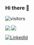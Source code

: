 ### Hi there 👋

![visitors](https://img.shields.io/badge/dynamic/json?url=https%3A%2F%2Fapi.countapi.xyz%2Fhit%2Fbabanazar&label=visitors&query=value&color=blue)

<a href="https://github.com/anuraghazra/github-readme-stats">
  <img align="left" src="https://github-readme-stats.vercel.app/api?username=babanazar&show_icons=true&count_private=true" />
</a>
<a href="https://github.com/anuraghazra/github-readme-stats">
  <img src="https://github-readme-stats.vercel.app/api/top-langs/?username=babanazar&langs_count=6,&hide=html,c%2B%2B" />
</a>


[![LinkedId](https://img.shields.io/badge/LinkedIn-Connect-blue?style=social&logo=linkedin)](https://www.linkedin.com/in/babanazar/)


<!--
**babanazar/babanazar** is a ✨ _special_ ✨ repository because its `README.md` (this file) appears on your GitHub profile.

Here are some ideas to get you started:

- 🔭 I’m currently working on ...
- 🌱 I’m currently learning ...
- 👯 I’m looking to collaborate on ...
- 🤔 I’m looking for help with ...
- 💬 Ask me about ...
- 📫 How to reach me: ...
- 😄 Pronouns: ...
- ⚡ Fun fact: ...
-->
